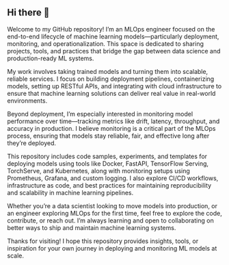 ## Hi there 👋

Welcome to my GitHub repository! I’m an MLOps engineer focused on the end-to-end lifecycle of machine learning models—particularly deployment, monitoring, and operationalization. This space is dedicated to sharing projects, tools, and practices that bridge the gap between data science and production-ready ML systems.

My work involves taking trained models and turning them into scalable, reliable services. I focus on building deployment pipelines, containerizing models, setting up RESTful APIs, and integrating with cloud infrastructure to ensure that machine learning solutions can deliver real value in real-world environments.

Beyond deployment, I’m especially interested in monitoring model performance over time—tracking metrics like drift, latency, throughput, and accuracy in production. I believe monitoring is a critical part of the MLOps process, ensuring that models stay reliable, fair, and effective long after they’re deployed.

This repository includes code samples, experiments, and templates for deploying models using tools like Docker, FastAPI, TensorFlow Serving, TorchServe, and Kubernetes, along with monitoring setups using Prometheus, Grafana, and custom logging. I also explore CI/CD workflows, infrastructure as code, and best practices for maintaining reproducibility and scalability in machine learning pipelines.

Whether you’re a data scientist looking to move models into production, or an engineer exploring MLOps for the first time, feel free to explore the code, contribute, or reach out. I’m always learning and open to collaborating on better ways to ship and maintain machine learning systems.

Thanks for visiting! I hope this repository provides insights, tools, or inspiration for your own journey in deploying and monitoring ML models at scale.
